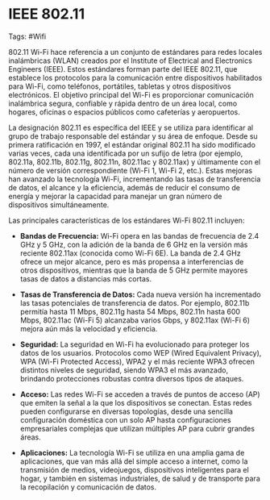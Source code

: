 # IEEE 802.11

Tags: #Wifi 

802.11 Wi-Fi hace referencia a un conjunto de estándares para redes locales inalámbricas (WLAN) creados por el Institute of Electrical and Electronics Engineers (IEEE). Estos estándares forman parte del IEEE 802.11, que establece los protocolos para la comunicación entre dispositivos habilitados para Wi-Fi, como teléfonos, portátiles, tabletas y otros dispositivos electrónicos. El objetivo principal del Wi-Fi es proporcionar comunicación inalámbrica segura, confiable y rápida dentro de un área local, como hogares, oficinas o espacios públicos como cafeterías y aeropuertos.

La designación 802.11 es específica del IEEE y se utiliza para identificar al grupo de trabajo responsable del estándar y su área de enfoque. Desde su primera ratificación en 1997, el estándar original 802.11 ha sido modificado varias veces, cada una identificada por un sufijo de letra (por ejemplo, 802.11a, 802.11b, 802.11g, 802.11n, 802.11ac y 802.11ax) y últimamente con el número de versión correspondiente (Wi-Fi 1, Wi-Fi 2, etc.). Estas mejoras han avanzado la tecnología Wi-Fi, incrementando las tasas de transferencia de datos, el alcance y la eficiencia, además de reducir el consumo de energía y mejorar la capacidad para manejar un gran número de dispositivos simultáneamente.

Las principales características de los estándares Wi-Fi 802.11 incluyen:

- **Bandas de Frecuencia:** Wi-Fi opera en las bandas de frecuencia de 2.4 GHz y 5 GHz, con la adición de la banda de 6 GHz en la versión más reciente 802.11ax (conocida como Wi-Fi 6E). La banda de 2.4 GHz ofrece un mejor alcance, pero es más propensa a interferencias de otros dispositivos, mientras que la banda de 5 GHz permite mayores tasas de datos a distancias más cortas.
    
- **Tasas de Transferencia de Datos:** Cada nueva versión ha incrementado las tasas potenciales de transferencia de datos. Por ejemplo, 802.11b permitía hasta 11 Mbps, 802.11g hasta 54 Mbps, 802.11n hasta 600 Mbps, 802.11ac (Wi-Fi 5) alcanzaba varios Gbps, y 802.11ax (Wi-Fi 6) mejora aún más la velocidad y eficiencia.
    
- **Seguridad:** La seguridad en Wi-Fi ha evolucionado para proteger los datos de los usuarios. Protocolos como WEP (Wired Equivalent Privacy), WPA (Wi-Fi Protected Access), WPA2 y el más reciente WPA3 ofrecen distintos niveles de seguridad, siendo WPA3 el más avanzado, brindando protecciones robustas contra diversos tipos de ataques.
    
- **Acceso:** Las redes Wi-Fi se acceden a través de puntos de acceso (AP) que emiten la señal a la que los dispositivos se conectan. Estas redes pueden configurarse en diversas topologías, desde una sencilla configuración doméstica con un solo AP hasta configuraciones empresariales complejas que utilizan múltiples AP para cubrir grandes áreas.
    
- **Aplicaciones:** La tecnología Wi-Fi se utiliza en una amplia gama de aplicaciones, que van más allá del simple acceso a internet, como la transmisión de medios, videojuegos, dispositivos inteligentes para el hogar, y también en sistemas industriales, de salud y de transporte para la recopilación y comunicación de datos.
